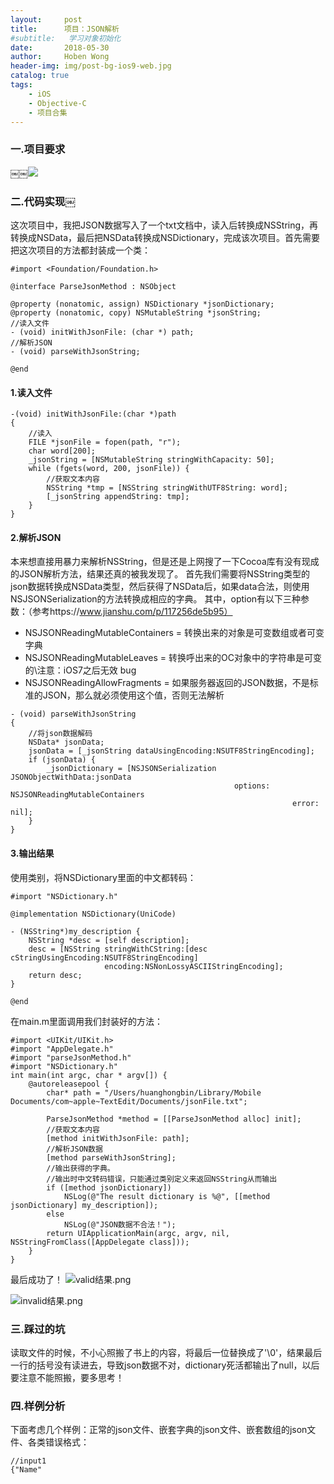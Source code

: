 ```yaml
---
layout:     post
title:      项目：JSON解析
#subtitle:   学习对象初始化
date:       2018-05-30
author:     Hoben Wong
header-img: img/post-bg-ios9-web.jpg
catalog: true
tags:
    - iOS
    - Objective-C
    - 项目合集
---
```

### 一.项目要求
￼￼![](https://upload-images.jianshu.io/upload_images/8407639-2a00dcfe15606b7a.png?imageMogr2/auto-orient/strip%7CimageView2/2/w/1240)
### 二.代码实现￼
这次项目中，我把JSON数据写入了一个txt文档中，读入后转换成NSString，再转换成NSData，最后把NSData转换成NSDictionary，完成该次项目。首先需要把这次项目的方法都封装成一个类：
```
#import <Foundation/Foundation.h>

@interface ParseJsonMethod : NSObject

@property (nonatomic, assign) NSDictionary *jsonDictionary;
@property (nonatomic, copy) NSMutableString *jsonString;
//读入文件
- (void) initWithJsonFile: (char *) path;
//解析JSON
- (void) parseWithJsonString;

@end
```
#### 1.读入文件
```
-(void) initWithJsonFile:(char *)path
{
    //读入
    FILE *jsonFile = fopen(path, "r");
    char word[200];
    _jsonString = [NSMutableString stringWithCapacity: 50];
    while (fgets(word, 200, jsonFile)) {
        //获取文本内容
        NSString *tmp = [NSString stringWithUTF8String: word];
        [_jsonString appendString: tmp];
    }
}
```
#### 2.解析JSON
本来想直接用暴力来解析NSString，但是还是上网搜了一下Cocoa库有没有现成的JSON解析方法，结果还真的被我发现了。
首先我们需要将NSString类型的json数据转换成NSData类型，然后获得了NSData后，如果data合法，则使用NSJSONSerialization的方法转换成相应的字典。
其中，option有以下三种参数：（参考https://www.jianshu.com/p/117256de5b95）
- NSJSONReadingMutableContainers = 转换出来的对象是可变数组或者可变字典
- NSJSONReadingMutableLeaves = 转换呼出来的OC对象中的字符串是可变的\注意：iOS7之后无效 bug
- NSJSONReadingAllowFragments = 如果服务器返回的JSON数据，不是标准的JSON，那么就必须使用这个值，否则无法解析
```
- (void) parseWithJsonString
{
    //将json数据解码
    NSData* jsonData;
    jsonData = [_jsonString dataUsingEncoding:NSUTF8StringEncoding];
    if (jsonData) {
        _jsonDictionary = [NSJSONSerialization JSONObjectWithData:jsonData
                                                  options: NSJSONReadingMutableContainers
                                                               error: nil];
    }
}
```
#### 3.输出结果
使用类别，将NSDictionary里面的中文都转码：
```
#import "NSDictionary.h"

@implementation NSDictionary(UniCode)

- (NSString*)my_description {
    NSString *desc = [self description];
    desc = [NSString stringWithCString:[desc cStringUsingEncoding:NSUTF8StringEncoding] 
                     encoding:NSNonLossyASCIIStringEncoding];
    return desc;
}

@end
```
在main.m里面调用我们封装好的方法：
```
#import <UIKit/UIKit.h>
#import "AppDelegate.h"
#import "parseJsonMethod.h"
#import "NSDictionary.h"
int main(int argc, char * argv[]) {
    @autoreleasepool {
        char* path = "/Users/huanghongbin/Library/Mobile Documents/com~apple~TextEdit/Documents/jsonFile.txt";
        
        ParseJsonMethod *method = [[ParseJsonMethod alloc] init];
        //获取文本内容
        [method initWithJsonFile: path];
        //解析JSON数据
        [method parseWithJsonString];
        //输出获得的字典。
        //输出时中文转码错误，只能通过类别定义来返回NSString从而输出
        if ([method jsonDictionary])
            NSLog(@"The result dictionary is %@", [[method jsonDictionary] my_description]);
        else
            NSLog(@"JSON数据不合法！");
        return UIApplicationMain(argc, argv, nil, NSStringFromClass([AppDelegate class]));
    }
}
```
最后成功了！
![valid结果.png](https://upload-images.jianshu.io/upload_images/8407639-b6b3c7972181f6b7.png?imageMogr2/auto-orient/strip%7CimageView2/2/w/1240)

![invalid结果.png](https://upload-images.jianshu.io/upload_images/8407639-b7df6d5ad169b713.png?imageMogr2/auto-orient/strip%7CimageView2/2/w/1240)

### 三.踩过的坑
读取文件的时候，不小心照搬了书上的内容，将最后一位替换成了'\0'，结果最后一行的括号没有读进去，导致json数据不对，dictionary死活都输出了null，以后要注意不能照搬，要多思考！

### 四.样例分析
下面考虑几个样例：正常的json文件、嵌套字典的json文件、嵌套数组的json文件、各类错误格式：
```
//input1
{"Name"
```
